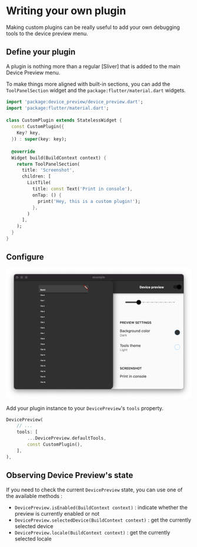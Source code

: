 # Writing your own plugin

Making custom plugins can be really useful to add your own debugging tools to the device preview menu.

## Define your plugin

A plugin is nothing more than a regular [Sliver] that is added to the main Device Preview menu.

To make things more aligned with built-in sections, you can add the `ToolPanelSection` widget and the `package:flutter/material.dart` widgets.

```dart
import 'package:device_preview/device_preview.dart';
import 'package:flutter/material.dart';

class CustomPlugin extends StatelessWidget {
  const CustomPlugin({
    Key? key,
  }) : super(key: key);

  @override
  Widget build(BuildContext context) {
    return ToolPanelSection(
      title: 'Screenshot',
      children: [
        ListTile(
          title: const Text('Print in console'),
          onTap: () {
            print('Hey, this is a custom plugin!');
          },
        )
      ],
    );
  }
}
```

## Configure

![illustration](images/custom.png ':size=150')

Add your plugin instance to your `DevicePreview`'s `tools` property.

```dart
DevicePreview(
    // ...
    tools: [
        ...DevicePreview.defaultTools,
        const CustomPlugin(),
    ],
),
```

## Observing Device Preview's state

If you need to check the current `DevicePreview` state, you can use one of the available methods :

* `DevicePreview.isEnabled(BuildContext context)` : indicate whether the preview is currently enabled or not
* `DevicePreview.selectedDevice(BuildContext context)` : get the currently selected device
* `DevicePreview.locale(BuildContext context)` : get the currently selected locale

